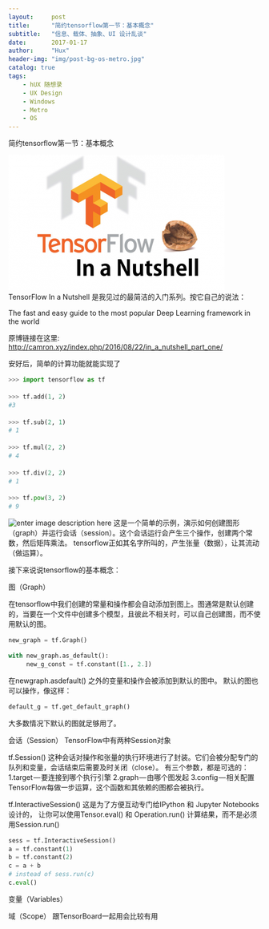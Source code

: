 ```yaml
---
layout:     post
title:      "简约tensorflow第一节：基本概念"
subtitle:   "信息、载体、抽象、UI 设计乱谈"
date:       2017-01-17
author:     "Hux"
header-img: "img/post-bg-os-metro.jpg"
catalog: true
tags:
    - hUX 随想录
    - UX Design
    - Windows
    - Metro
    - OS
---
```







简约tensorflow第一节：基本概念



![Alt text](./tensorflow_nutshell-1-432x270.png)
TensorFlow In a Nutshell 是我见过的最简洁的入门系列。按它自己的说法：

The fast and easy guide to the most popular Deep Learning framework in the world

原博链接在这里: http://camron.xyz/index.php/2016/08/22/in_a_nutshell_part_one/

安好后，简单的计算功能就能实现了

```python
>>> import tensorflow as tf

>>> tf.add(1, 2)
#3

>>> tf.sub(2, 1)
# 1

>>> tf.mul(2, 2)
# 4

>>> tf.div(2, 2)
# 1

>>> tf.pow(3, 2)
# 9
```   
![enter image description here](https://d262ilb51hltx0.cloudfront.net/max/1600/1*mvhm5_r6LY-eHsin21RJTg.png)
这是一个简单的示例，演示如何创建图形（graph）并运行会话（session）。这个会话运行会产生三个操作，创建两个常数，然后矩阵乘法。
tensorflow正如其名字所叫的，产生张量（数据），让其流动（做运算）。

接下来说说tensorflow的基本概念：

图（Graph）

在tensorflow中我们创建的常量和操作都会自动添加到图上。图通常是默认创建的，当要在一个文件中创建多个模型，且彼此不相关时，可以自己创建图，而不使用默认的图。

```python
new_graph = tf.Graph()
```
```python
with new_graph.as_default():
	 new_g_const = tf.constant([1., 2.])
```
在newgraph.asdefault() 之外的变量和操作会被添加到默认的图中。
默认的图也可以操作，像这样：

```python
default_g = tf.get_default_graph()
```

大多数情况下默认的图就足够用了。


会话（Session）
TensorFlow中有两种Session对象

tf.Session()
这种会话对操作和张量的执行环境进行了封装。它们会被分配专门的队列和变量，会话结束后需要及时关闭（close）。
有三个参数，都是可选的：
1.target — 要连接到哪个执行引擎
2.graph — 由哪个图发起
3.config — 相关配置
TensorFlow每做一步运算，这个函数和其依赖的图都会被执行。

tf.InteractiveSession()
这是为了方便互动专门给IPython 和 Jupyter Notebooks设计的， 让你可以使用Tensor.eval() 和 Operation.run() 计算结果，而不是必须用Session.run()

```python
sess = tf.InteractiveSession()
a = tf.constant(1)
b = tf.constant(2)
c = a + b
# instead of sess.run(c)
c.eval()
```


变量（Variables）


域（Scope）
跟TensorBoard一起用会比较有用





